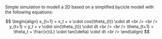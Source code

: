 Simple simulation to modell a 2D based on a simplified bycicle modell with the following equations: <br />

$$
\begin{align}
x_{t+1} = x_t + v \cdot cos(\theta_{t}) \cdot dt <br />
<br />
y_{t+1} = y_t + v \cdot sin(\theta_{t}) \cdot dt <br />
<br />
\theta_{t+1} = \theta_t + \frac{v}{L} \cdot tan(\delta) \cdot dt <br />
\end{align}
$$


